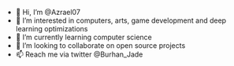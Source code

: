 - 👋 Hi, I’m @Azrael07
- 👀 I’m interested in computers, arts, game development and deep learning optimizations
- 🌱 I’m currently learning computer science
- 💞️ I’m looking to collaborate on open source projects
- 📫 Reach me via twitter @Burhan_Jade

<!---
Azrael07/Azrael07 is a ✨ special ✨ repository because its `README.md` (this file) appears on your GitHub profile.
You can click the Preview link to take a look at your changes.
--->
